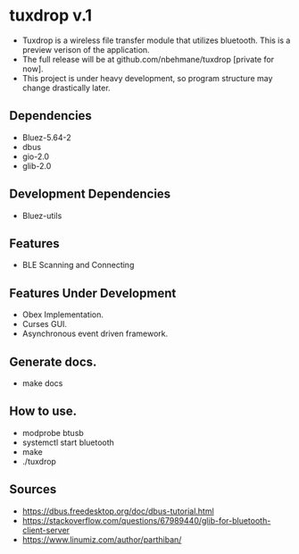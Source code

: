 # tuxdrop v.1
- Tuxdrop is a wireless file transfer module that utilizes bluetooth. This is a preview verison of the application.
- The full release will be at github.com/nbehmane/tuxdrop [private for now].
- This project is under heavy development, so program structure may change drastically later.
## Dependencies
- Bluez-5.64-2
- dbus
- gio-2.0
- glib-2.0

## Development Dependencies
- Bluez-utils

## Features
- BLE Scanning and Connecting

## Features Under Development
- Obex Implementation.
- Curses GUI.
- Asynchronous event driven framework.

## Generate docs.
- make docs

## How to use.
- modprobe btusb
- systemctl start bluetooth
- make
- ./tuxdrop 

## Sources
- https://dbus.freedesktop.org/doc/dbus-tutorial.html
- https://stackoverflow.com/questions/67989440/glib-for-bluetooth-client-server
- https://www.linumiz.com/author/parthiban/
